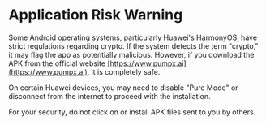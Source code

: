 # Application Risk Warning

Some Android operating systems, particularly Huawei's HarmonyOS, have strict regulations regarding crypto. If the system detects the term "crypto," it may flag the app as potentially malicious. However, if you download the APK from the official website [https://www.pumpx.ai](https://www.pumpx.ai), it is completely safe.

On certain Huawei devices, you may need to disable "Pure Mode" or disconnect from the internet to proceed with the installation.

For your security, do not click on or install APK files sent to you by others.
